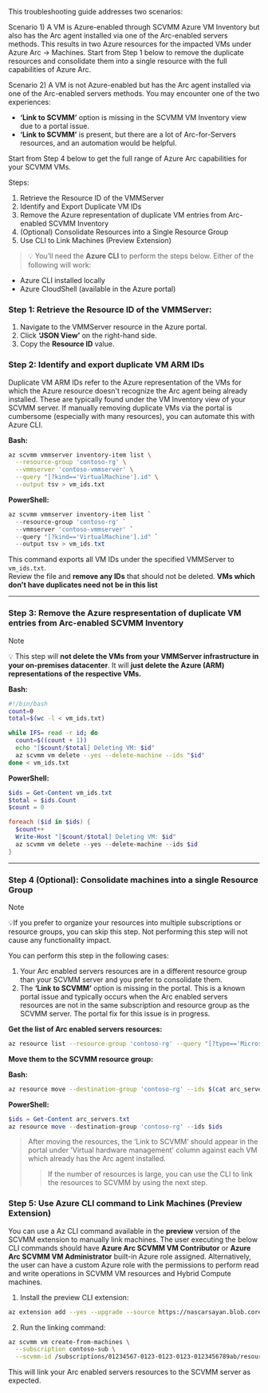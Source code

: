 This troubleshooting guide addresses two scenarios:

Scenario 1) A VM is Azure-enabled through SCVMM Azure VM Inventory but also has the Arc agent installed via one of the Arc-enabled servers methods. This results in two Azure resources for the impacted VMs under Azure Arc -> Machines. Start from Step 1 below to remove the duplicate resources and consolidate them into a single resource with the full capabilities of Azure Arc.

Scenario 2) A VM is not Azure-enabled but has the Arc agent installed via one of the Arc-enabled servers methods. You may encounter one of the two experiences: 
   - **‘Link to SCVMM’** option is missing in the SCVMM VM Inventory view due to a portal issue.
   - **‘Link to SCVMM’** is present, but there are a lot of Arc-for-Servers resources, and an automation would be helpful.

Start from Step 4 below to get the full range of Azure Arc capabilities for your SCVMM VMs.

Steps:

1. Retrieve the Resource ID of the VMMServer
2. Identify and Export Duplicate VM IDs
3. Remove the Azure representation of duplicate VM entries from Arc-enabled SCVMM Inventory
4. (Optional) Consolidate Resources into a Single Resource Group
5. Use CLI to Link Machines (Preview Extension)

> 💡 You’ll need the **Azure CLI** to perform the steps below. Either of the following will work:
- Azure CLI installed locally
- Azure CloudShell (available in the Azure portal)

### Step 1: Retrieve the Resource ID of the VMMServer:

1. Navigate to the VMMServer resource in the Azure portal.
2. Click **‘JSON View’** on the right-hand side.
3. Copy the **Resource ID** value.

### Step 2: Identify and export duplicate VM ARM IDs

Duplicate VM ARM IDs refer to the Azure representation of the VMs for which the Azure resource doesn't recognize the Arc agent being already installed. These are typically found under the VM Inventory view of your SCVMM server. If manually removing duplicate VMs via the portal is cumbersome (especially with many resources), you can automate this with Azure CLI.

**Bash:**
```bash
az scvmm vmmserver inventory-item list \
  --resource-group 'contoso-rg' \
  --vmmserver 'contoso-vmmserver' \
  --query "[?kind=='VirtualMachine'].id" \
  --output tsv > vm_ids.txt
```

**PowerShell:**
```powershell
az scvmm vmmserver inventory-item list `
  --resource-group 'contoso-rg' `
  --vmmserver 'contoso-vmmserver' `
  --query "[?kind=='VirtualMachine'].id" `
  --output tsv > vm_ids.txt
```

This command exports all VM IDs under the specified VMMServer to `vm_ids.txt`.  
Review the file and **remove any IDs** that should not be deleted. **VMs which don't have duplicates need not be in this list**

---

### Step 3: Remove the Azure respresentation of duplicate VM entries from Arc-enabled SCVMM Inventory

> [!NOTE]
> 💡 This step will **not delete the VMs from your VMMServer infrastructure in your on-premises datacenter**. It will **just delete the Azure (ARM) representations of the respective VMs.**

**Bash:**
```bash
#!/bin/bash
count=0
total=$(wc -l < vm_ids.txt)

while IFS= read -r id; do
  count=$((count + 1))
  echo "[$count/$total] Deleting VM: $id"
  az scvmm vm delete --yes --delete-machine --ids "$id"
done < vm_ids.txt
```

**PowerShell:**
```powershell
$ids = Get-Content vm_ids.txt
$total = $ids.Count
$count = 0

foreach ($id in $ids) {
  $count++
  Write-Host "[$count/$total] Deleting VM: $id"
  az scvmm vm delete --yes --delete-machine --ids $id
}
```

---

### Step 4 (Optional): Consolidate machines into a single Resource Group

> [!NOTE]
> 💡If you prefer to organize your resources into multiple subscriptions or resource groups, you can skip this step. Not performing this step will not cause any functionality impact.

You can perform this step in the following cases:

1. Your Arc enabled servers resources are in a different resource group than your SCVMM server and you prefer to consolidate them. 
2. The **‘Link to SCVMM’** option is missing in the portal. This is a known portal issue and typically occurs when the Arc enabled servers resources are not in the same subscription and resource group as the SCVMM server. The portal fix for this issue is in progress. 

**Get the list of Arc enabled servers resources:**
```bash
az resource list --resource-group 'contoso-rg' --query "[?type=='Microsoft.HybridCompute/machines'].id" --output tsv > arc_servers.txt
```

**Move them to the SCVMM resource group:**

**Bash:**
```bash
az resource move --destination-group 'contoso-rg' --ids $(cat arc_servers.txt)
```

**PowerShell:**
```powershell
$ids = Get-Content arc_servers.txt
az resource move --destination-group 'contoso-rg' --ids $ids
```

> After moving the resources, the ‘Link to SCVMM’ should appear in the portal under 'Virtual hardware management' column against each VM which already has the Arc agent installed.
> > If the number of resources is large, you can use the CLI to link the resources to SCVMM by using the next step.

### Step 5: Use Azure CLI command to Link Machines (Preview Extension)

You can use a Az CLI command available in the **preview** version of the SCVMM extension to manually link machines. The user executing the below CLI commands should have **Azure Arc SCVMM VM Contributor** or **Azure Arc SCVMM VM Administrator** built-in Azure role assigned. Alternatively, the user can have a custom Azure role with the permissions to perform read and write operations in SCVMM VM resources and Hybrid Compute machines. 

1. Install the preview CLI extension:

```sh
az extension add --yes --upgrade --source https://nascarsayan.blob.core.windows.net/get/scvmm-1.1.3-py2.py3-none-any.whl
```

2. Run the linking command:

```sh
az scvmm vm create-from-machines \
  --subscription contoso-sub \
  --scvmm-id /subscriptions/01234567-0123-0123-0123-0123456789ab/resourceGroups/contoso-rg/providers/Microsoft.ScVmm/vmmServers/contoso-vmmserver
```

This will link your Arc enabled servers resources to the SCVMM server as expected.

